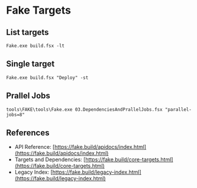 # Fake Targets

## List targets

```
Fake.exe build.fsx -lt
```
## Single target

```
Fake.exe build.fsx "Deploy" -st
```

## Prallel Jobs

```
tools\FAKE\tools\Fake.exe 03.DependenciesAndPrallelJobs.fsx "parallel-jobs=8"
```

## References

- API Reference: [https://fake.build/apidocs/index.html](https://fake.build/apidocs/index.html)
- Targets and Dependencies: [https://fake.build/core-targets.html](https://fake.build/core-targets.html)
- Legacy Index: [https://fake.build/legacy-index.html](https://fake.build/legacy-index.html)
